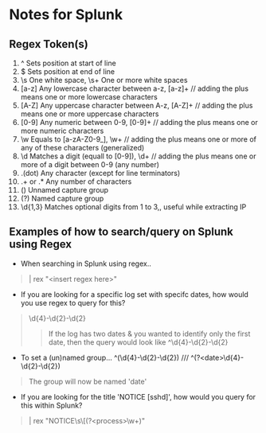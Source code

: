 # Notes for Splunk
## Regex Token(s)
1. ^ Sets position at start of line
2. $ Sets position at end of line
3. \s One white space, \s+ One or more white spaces
4. [a-z] Any lowercase character between a-z, [a-z]+  // adding the plus means one or more lowercase characters
5. [A-Z] Any uppercase character between A-z, [A-Z]+  // adding the plus means one or more uppercase characters
6. [0-9] Any numeric between 0-9, [0-9]+  // adding the plus means one or more numeric characters
7. \w Equals to [a-zA-Z0-9_], \w+  // adding the plus means one or more of any of these characters (generalized)
8. \d Matches a digit (equall to [0-9]), \d+ // adding the plus means one or more of a digit between 0-9 (any number)
9. .(dot) Any character (except for line terminators)
10. .+ or .* Any number of characters
11. () Unnamed capture group
12. (?<filed1>) Named capture group
13. \d{1,3} Matches optional digits from 1 to 3,, useful while extracting IP

## Examples of how to search/query on Splunk using Regex
- When searching in Splunk using regex..
> | rex "\<insert regex here\>"
- If you are looking for a specific log set with specifc dates, how would you use regex to query for this?
> \d{4}-\d{2}-\d{2}
>> If the log has two dates \& you wanted to identify only the first date, then the query would look like ^\d{4}-\d{2}-\d{2}
- To set a (un)named group... ^(\d{4}-\d{2}-\d{2})  /// ^(?\<date\>\d{4}-\d{2}-\d{2})
> The group will now be named 'date'
- If you are looking for the title 'NOTICE [sshd]', how would you query for this within Splunk?
> | rex "NOTICE\s\\[(?\<process\>\w+)"
